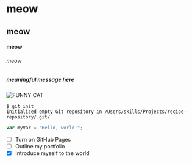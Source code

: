 # meow
## meow
#### meow
###### meow

##### meaningful message here

![FUNNY CAT](https://i.ytimg.com/vi/rvX8cS-v2XM/maxresdefault.jpg)

```
$ git init
Initialized empty Git repository in /Users/skills/Projects/recipe-repository/.git/
```

``` javascript
var myVar = "Hello, world!";
```

- [ ] Turn on GitHub Pages
- [ ] Outline my portfolio
- [x] Introduce myself to the world
